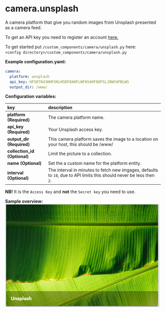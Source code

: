 # camera.unsplash

A camera platform that give you random images from Unsplash presented as a camera feed.

To get an API key you need to register an account [here.](https://unsplash.com/developers)
  
To get started put `/custom_components/camera/unsplash.py` here:  
`<config directory>/custom_components/camera/unsplash.py`  
  
**Example configuration.yaml:**

```yaml
camera:
  platform: unsplash
  api_key: HFSD7843HHFUKLHSDF84HFLWF8S4HF8OFSLJ8W34FBLWS
  output_dir: /www/
```

**Configuration variables:**  

key | description  
:--- | :---  
**platform (Required)** | The camera platform name.  
**api_key (Required)** | Your Unsplash access key.
**output_dir (Required)** | This camera platform saves the image to a location on your host, this should be /www/  
**collection_id (Optional)** | Limit the picture to a collection.
**name (Optional)** | Set the a custom name for the platform entity.
**interval (Optional)** | The interval in minutes to fetch new imgages, defaults to `10`, due to API limits this should never be less then `2`.

**NB!** It is the `Access Key` and **not** the `Secret key` you need to use.

**Sample overview:**\
![sample](sample.png)
